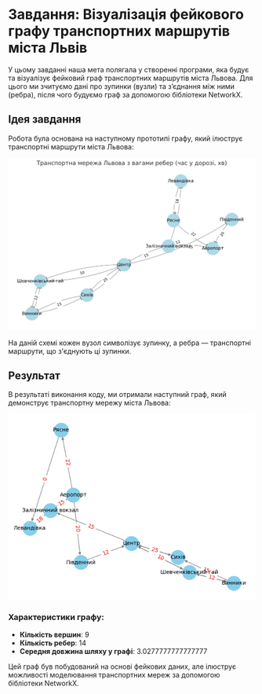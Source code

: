 # Завдання: Візуалізація фейкового графу транспортних маршрутів міста Львів

У цьому завданні наша мета полягала у створенні програми, яка будує та візуалізує фейковий граф транспортних маршрутів міста Львова. Для цього ми зчитуємо дані про зупинки (вузли) та з’єднання між ними (ребра), після чого будуємо граф за допомогою бібліотеки NetworkX.

## Ідея завдання

Робота була основана на наступному прототипі графу, який ілюструє транспортні маршрути міста Львова:

![lviv_transport_routes_graph_prototype](lviv_transport_routes_graph_prototype.png)

На даній схемі кожен вузол символізує зупинку, а ребра — транспортні маршрути, що з'єднують ці зупинки.

## Результат

В результаті виконання коду, ми отримали наступний граф, який демонструє транспортну мережу міста Львова:

![lviv_transport_routes_graph](lviv_transport_routes_graph.png)

### Характеристики графу:
- **Кількість вершин**: 9
- **Кількість ребер**: 14
- **Середня довжина шляху у графі**: 3.0277777777777777

Цей граф був побудований на основі фейкових даних, але ілюструє можливості моделювання транспортних мереж за допомогою бібліотеки NetworkX.